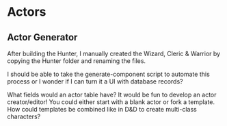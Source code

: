# Actors

## Actor Generator 

After building the Hunter, I manually created the Wizard, Cleric & Warrior by copying the Hunter folder and renaming the files.

I should be able to take the generate-component script to automate this process or I wonder if I can turn it a UI with database records? 

What fields would an actor table have? It would be fun to develop an actor creator/editor! You could either start with a blank actor or fork a template. How could templates be combined like in D&D to create multi-class characters?
